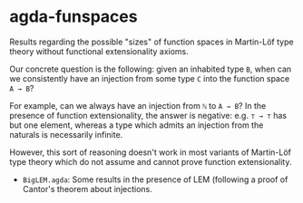 # agda-funspaces

Results regarding the possible "sizes" of function spaces in Martin-Löf type
theory without functional extensionality axioms.

Our concrete question is the following:
given an inhabited type `B`, when can we consistently have an injection
from some type `C` into the function space `A → B`?

For example, can we always have an injection from `ℕ` to `A → B`?
In the presence of function extensionality, the answer is negative: e.g.
`⊤ → ⊤` has but one element, whereas a type which admits an injection from the
naturals is necessarily infinite.

However, this sort of reasoning doesn't work in most variants of Martin-Löf
type theory which do not assume and cannot prove function extensionality.


* `BigLEM.agda`: Some results in the presence of LEM (following a proof of
  Cantor's theorem about injections.
